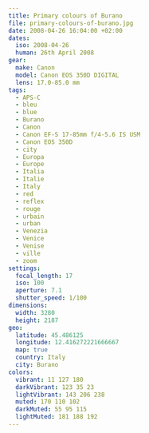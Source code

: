 ```yaml
---
title: Primary colours of Burano
file: primary-colours-of-burano.jpg
date: 2008-04-26 16:04:00 +02:00
dates:
  iso: 2008-04-26
  human: 26th April 2008
gear:
  make: Canon
  model: Canon EOS 350D DIGITAL
  lens: 17.0-85.0 mm
tags:
  - APS-C
  - bleu
  - blue
  - Burano
  - Canon
  - Canon EF-S 17-85mm f/4-5.6 IS USM
  - Canon EOS 350D
  - city
  - Europa
  - Europe
  - Italia
  - Italie
  - Italy
  - red
  - reflex
  - rouge
  - urbain
  - urban
  - Venezia
  - Venice
  - Venise
  - ville
  - zoom
settings:
  focal_length: 17
  iso: 100
  aperture: 7.1
  shutter_speed: 1/100
dimensions:
  width: 3280
  height: 2187
geo:
  latitude: 45.486125
  longitude: 12.416272221666667
  map: true
  country: Italy
  city: Burano
colors:
  vibrant: 11 127 180
  darkVibrant: 123 35 23
  lightVibrant: 143 206 238
  muted: 170 110 102
  darkMuted: 55 95 115
  lightMuted: 181 188 192
---
```



